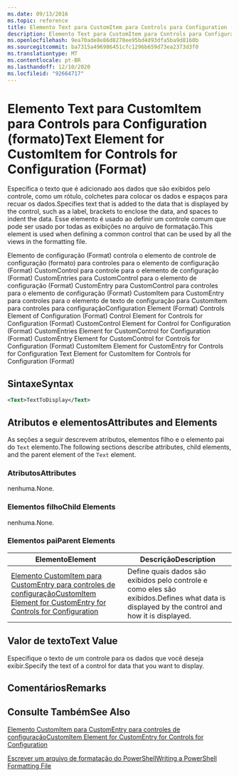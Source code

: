 ```yaml
---
ms.date: 09/13/2016
ms.topic: reference
title: Elemento Text para CustomItem para Controls para Configuration (formato)
description: Elemento Text para CustomItem para Controls para Configuration (formato)
ms.openlocfilehash: 9ea70ade8e86d8278ee95bd4d93dfa5ba9d8160b
ms.sourcegitcommit: ba7315a496986451cfc1296b659d73ea2373d3f0
ms.translationtype: MT
ms.contentlocale: pt-BR
ms.lasthandoff: 12/10/2020
ms.locfileid: "92664717"
---
```

# <a name="text-element-for-customitem-for-controls-for-configuration-format"></a><span data-ttu-id="54469-103">Elemento Text para CustomItem para Controls para Configuration (formato)</span><span class="sxs-lookup"><span data-stu-id="54469-103">Text Element for CustomItem for Controls for Configuration (Format)</span></span>

<span data-ttu-id="54469-104">Especifica o texto que é adicionado aos dados que são exibidos pelo controle, como um rótulo, colchetes para colocar os dados e espaços para recuar os dados.</span><span class="sxs-lookup"><span data-stu-id="54469-104">Specifies text that is added to the data that is displayed by the control, such as a label, brackets to enclose the data, and spaces to indent the data.</span></span> <span data-ttu-id="54469-105">Esse elemento é usado ao definir um controle comum que pode ser usado por todas as exibições no arquivo de formatação.</span><span class="sxs-lookup"><span data-stu-id="54469-105">This element is used when defining a common control that can be used by all the views in the formatting file.</span></span>

<span data-ttu-id="54469-106">Elemento de configuração (Format) controla o elemento de controle de configuração (formato) para controles para o elemento de configuração (Format) CustomControl para controle para o elemento de configuração (Format) CustomEntries para CustomControl para o elemento de configuração (Format) CustomEntry para CustomControl para controles para o elemento de configuração (Format) CustomItem para CustomEntry para controles para o elemento de texto de configuração para CustomItem para controles para configuração</span><span class="sxs-lookup"><span data-stu-id="54469-106">Configuration Element (Format) Controls Element of Configuration (Format) Control Element for Controls for Configuration (Format) CustomControl Element for Control for Configuration (Format) CustomEntries Element for CustomControl for Configuration (Format) CustomEntry Element for CustomControl for Controls for Configuration (Format) CustomItem Element for CustomEntry for Controls for Configuration Text Element for CustomItem for Controls for Configuration (Format)</span></span>

## <a name="syntax"></a><span data-ttu-id="54469-107">Sintaxe</span><span class="sxs-lookup"><span data-stu-id="54469-107">Syntax</span></span>

```xml
<Text>TextToDisplay</Text>
```

## <a name="attributes-and-elements"></a><span data-ttu-id="54469-108">Atributos e elementos</span><span class="sxs-lookup"><span data-stu-id="54469-108">Attributes and Elements</span></span>

<span data-ttu-id="54469-109">As seções a seguir descrevem atributos, elementos filho e o elemento pai do `Text` elemento.</span><span class="sxs-lookup"><span data-stu-id="54469-109">The following sections describe attributes, child elements, and the parent element of the `Text` element.</span></span>

### <a name="attributes"></a><span data-ttu-id="54469-110">Atributos</span><span class="sxs-lookup"><span data-stu-id="54469-110">Attributes</span></span>

<span data-ttu-id="54469-111">nenhuma.</span><span class="sxs-lookup"><span data-stu-id="54469-111">None.</span></span>

### <a name="child-elements"></a><span data-ttu-id="54469-112">Elementos filho</span><span class="sxs-lookup"><span data-stu-id="54469-112">Child Elements</span></span>

<span data-ttu-id="54469-113">nenhuma.</span><span class="sxs-lookup"><span data-stu-id="54469-113">None.</span></span>

### <a name="parent-elements"></a><span data-ttu-id="54469-114">Elementos pai</span><span class="sxs-lookup"><span data-stu-id="54469-114">Parent Elements</span></span>

|<span data-ttu-id="54469-115">Elemento</span><span class="sxs-lookup"><span data-stu-id="54469-115">Element</span></span>|<span data-ttu-id="54469-116">Descrição</span><span class="sxs-lookup"><span data-stu-id="54469-116">Description</span></span>|
|-------------|-----------------|
|[<span data-ttu-id="54469-117">Elemento CustomItem para CustomEntry para controles de configuração</span><span class="sxs-lookup"><span data-stu-id="54469-117">CustomItem Element for CustomEntry for Controls for Configuration</span></span>](./customitem-element-for-customentry-for-controls-for-configuration-format.md)|<span data-ttu-id="54469-118">Define quais dados são exibidos pelo controle e como eles são exibidos.</span><span class="sxs-lookup"><span data-stu-id="54469-118">Defines what data is displayed by the control and how it is displayed.</span></span>|

## <a name="text-value"></a><span data-ttu-id="54469-119">Valor de texto</span><span class="sxs-lookup"><span data-stu-id="54469-119">Text Value</span></span>

<span data-ttu-id="54469-120">Especifique o texto de um controle para os dados que você deseja exibir.</span><span class="sxs-lookup"><span data-stu-id="54469-120">Specify the text of a control for data that you want to display.</span></span>

## <a name="remarks"></a><span data-ttu-id="54469-121">Comentários</span><span class="sxs-lookup"><span data-stu-id="54469-121">Remarks</span></span>

## <a name="see-also"></a><span data-ttu-id="54469-122">Consulte Também</span><span class="sxs-lookup"><span data-stu-id="54469-122">See Also</span></span>

[<span data-ttu-id="54469-123">Elemento CustomItem para CustomEntry para controles de configuração</span><span class="sxs-lookup"><span data-stu-id="54469-123">CustomItem Element for CustomEntry for Controls for Configuration</span></span>](./customitem-element-for-customentry-for-controls-for-configuration-format.md)

[<span data-ttu-id="54469-124">Escrever um arquivo de formatação do PowerShell</span><span class="sxs-lookup"><span data-stu-id="54469-124">Writing a PowerShell Formatting File</span></span>](./writing-a-powershell-formatting-file.md)
